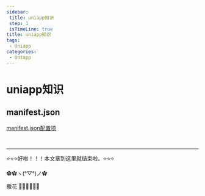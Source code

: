 ```yaml
---
sidebar: 
 title: uniapp知识
 step: 1
 isTimeLine: true
title: uniapp知识
tags:
 - Uniapp
categories:
 - Uniapp
---
```


# uniapp知识

## manifest.json
[manifest.json配置项](https://www.mianshigee.com/tutorial/uniapp-framework/spilt.4.2f37241983ce9c8c.md)

<br/>
<hr />

⭐️⭐️⭐️好啦！！！本文章到这里就结束啦。⭐️⭐️⭐️

✿✿ヽ(°▽°)ノ✿

撒花 🌸🌸🌸🌸🌸🌸
